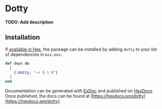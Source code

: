 # Dotty

**TODO: Add description**

## Installation

If [available in Hex](https://hex.pm/docs/publish), the package can be installed
by adding `dotty` to your list of dependencies in `mix.exs`:

```elixir
def deps do
  [
    {:dotty, "~> 0.1.0"}
  ]
end
```

Documentation can be generated with [ExDoc](https://github.com/elixir-lang/ex_doc)
and published on [HexDocs](https://hexdocs.pm). Once published, the docs can
be found at [https://hexdocs.pm/dotty](https://hexdocs.pm/dotty).


